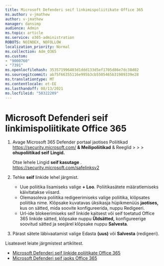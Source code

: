 ```yaml
---
title: Microsoft Defenderi seif linkimispoliitikate Office 365
ms.author: v-jmathew
author: v-jmathew
manager: dansimp
audience: Admin
ms.topic: article
ms.service: o365-administration
ROBOTS: NOINDEX, NOFOLLOW
localization_priority: Normal
ms.collection: Adm_O365
ms.custom:
- "9000760"
- "7391"
ms.openlocfilehash: 353571996403d1ddd133d5ef1705d86e7dc38d02
ms.sourcegitcommit: ab75f66355116e995b3cb5505465b31989339e28
ms.translationtype: MT
ms.contentlocale: et-EE
ms.lasthandoff: 08/13/2021
ms.locfileid: "58322209"
---
```

# <a name="set-up-safe-link-policies-in-microsoft-defender-for-office-365"></a>Microsoft Defenderi seif linkimispoliitikate Office 365

1. Avage Microsoft 365 Defender portaal jaotises Poliitikad <https://security.microsoft.com/> **& Meilipoliitikad** & Reeglid \>  \>  \> **ohupoliitikad seif** **Lingid.**

   Otse lehele Lingid **seif kasutage** . <https://security.microsoft.com/safelinksv2>

2. Tehke **seif** linkide lehel järgmist.
   - Uue poliitika lisamiseks valige **+ Loo**. Poliitikasätete määratlemiseks käivitatakse viisard.
   - Olemasoleva poliitika redigeerimiseks valige poliitika, klõpsates poliitika nime. Klõpsake kuvatavas üksikasja hüpikmenüüs **jaotises,** kus on sätted, mida soovite konfigureerida, nuppu Redigeeri.
   - Url-ide blokeerimiseks seif linkide kaitsest või seif toetatud Office 365 linkide sätted, klõpsake nuppu **Üldsätted,** konfigureerige soovitud sätted ja seejärel klõpsake nuppu **Salvesta**.

3. Pärast sätete läbivaatamist valige Edasta **(uus)** või **Salvesta** (redigeeri).

Lisateavet leiate järgmistest artiklitest.

- [Microsoft Defenderi seif linkide poliitikate Office 365](https://docs.microsoft.com/microsoft-365/security/office-365-security/set-up-safe-links-policies)
- [Microsoft Defenderi seif jaoks Office 365](https://docs.microsoft.com/microsoft-365/security/office-365-security/configure-global-settings-for-safe-links)

